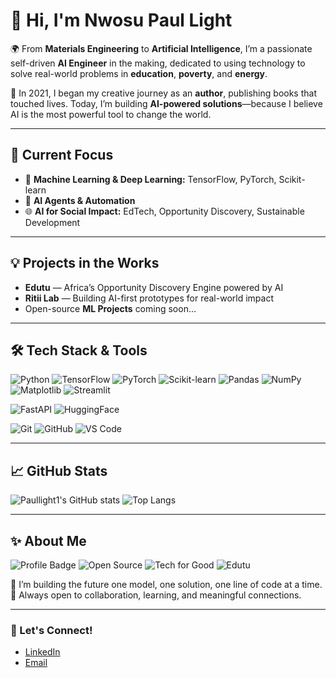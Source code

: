 # 👋 Hi, I'm Nwosu Paul Light

🌍 From **Materials Engineering** to **Artificial Intelligence**, I’m a passionate self-driven **AI Engineer** in the making, dedicated to using technology to solve real-world problems in **education**, **poverty**, and **energy**.

📝 In 2021, I began my creative journey as an **author**, publishing books that touched lives. Today, I’m building **AI-powered solutions**—because I believe AI is the most powerful tool to change the world.

---

## 🚀 Current Focus

- 🔎 **Machine Learning & Deep Learning:** TensorFlow, PyTorch, Scikit-learn
- 🤖 **AI Agents & Automation**
- 🌐 **AI for Social Impact:** EdTech, Opportunity Discovery, Sustainable Development

---

## 💡 Projects in the Works
- **Edutu** — Africa’s Opportunity Discovery Engine powered by AI
- **Ritii Lab** — Building AI-first prototypes for real-world impact
- Open-source **ML Projects** coming soon...

---

## 🛠 Tech Stack & Tools

![Python](https://img.shields.io/badge/Python-3776AB?style=for-the-badge&logo=python&logoColor=white)
![TensorFlow](https://img.shields.io/badge/TensorFlow-FF6F00?style=for-the-badge&logo=TensorFlow&logoColor=white)
![PyTorch](https://img.shields.io/badge/PyTorch-EE4C2C?style=for-the-badge&logo=pytorch&logoColor=white)
![Scikit-learn](https://img.shields.io/badge/Scikit--learn-F7931E?style=for-the-badge&logo=scikit-learn&logoColor=white)
![Pandas](https://img.shields.io/badge/Pandas-150458?style=for-the-badge&logo=pandas&logoColor=white)
![NumPy](https://img.shields.io/badge/NumPy-013243?style=for-the-badge&logo=numpy&logoColor=white)
![Matplotlib](https://img.shields.io/badge/Matplotlib-11557C?style=for-the-badge&logo=matplotlib&logoColor=white)
![Streamlit](https://img.shields.io/badge/Streamlit-FF4B4B?style=for-the-badge&logo=streamlit&logoColor=white)

![FastAPI](https://img.shields.io/badge/FastAPI-009688?style=for-the-badge&logo=fastapi&logoColor=white)
![HuggingFace](https://img.shields.io/badge/HuggingFace-FFD21F?style=for-the-badge&logo=huggingface&logoColor=black)

![Git](https://img.shields.io/badge/Git-F05032?style=for-the-badge&logo=git&logoColor=white)
![GitHub](https://img.shields.io/badge/GitHub-181717?style=for-the-badge&logo=github&logoColor=white)
![VS Code](https://img.shields.io/badge/VS%20Code-007ACC?style=for-the-badge&logo=visual-studio-code&logoColor=white)

---

## 📈 GitHub Stats

![Paullight1's GitHub stats](https://github-readme-stats.vercel.app/api?username=Paullight1&show_icons=true&theme=radical)
![Top Langs](https://github-readme-stats.vercel.app/api/top-langs/?username=Paullight1&layout=compact&theme=radical)

---

## ✨ About Me

![Profile Badge](https://img.shields.io/badge/AI%20Engineer%20In%20Progress-%F0%9F%9A%80-blue)
![Open Source](https://img.shields.io/badge/Open--Source-Contributor-brightgreen)
![Tech for Good](https://img.shields.io/badge/Tech--for--Good-%F0%9F%92%9A-orange)
![Edutu](https://img.shields.io/badge/Edutu-AI%20for%20Opportunities-blueviolet?style=for-the-badge)

📌 I’m building the future one model, one solution, one line of code at a time.  
💬 Always open to collaboration, learning, and meaningful connections.

---

### 🔗 Let's Connect!
- [LinkedIn](https://www.linkedin.com/in/nwosupaullight/)
- [Email](mailto:nwosupaul3@gmail.com)
